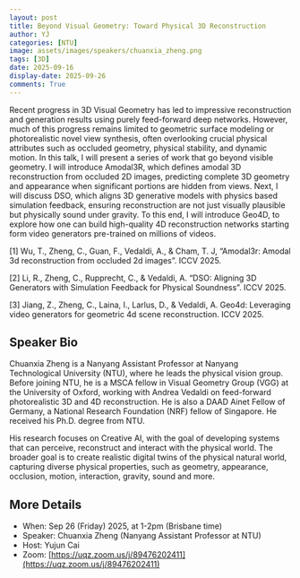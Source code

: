 ```yaml
---
layout: post
title: Beyond Visual Geometry: Toward Physical 3D Reconstruction
author: YJ
categories: [NTU]
image: assets/images/speakers/chuanxia_zheng.png 
tags: [3D]
date: 2025-09-16
display-date: 2025-09-26
comments: True
---
```

Recent progress in 3D Visual Geometry has led to impressive reconstruction and generation results using purely feed-forward deep networks. However, much of this progress remains limited to geometric surface modeling or photorealistic novel view synthesis, often overlooking crucial physical attributes such as occluded geometry, physical stability, and dynamic motion. In this talk, I will present a series of work that go beyond visible geometry. I will introduce Amodal3R, which defines amodal 3D reconstruction from occluded 2D images, predicting complete 3D geometry and appearance when significant portions are hidden from views. Next, I will discuss DSO, which aligns 3D generative models with physics based simulation feedback, ensuring reconstruction are not just visually plausible but physically sound under gravity. To this end, I will introduce Geo4D, to explore how one can build high-quality 4D reconstruction networks starting form video generators pre-trained on millions of videos.

[1] Wu, T., Zheng, C., Guan, F., Vedaldi, A., & Cham, T. J, “Amodal3r: Amodal 3d reconstruction from occluded 2d images”. ICCV 2025.

[2] Li, R., Zheng, C., Rupprecht, C., & Vedaldi, A. “DSO: Aligning 3D Generators with Simulation Feedback for Physical Soundness”. ICCV 2025.

[3] Jiang, Z., Zheng, C., Laina, I., Larlus, D., & Vedaldi, A. Geo4d: Leveraging video generators for geometric 4d scene reconstruction. ICCV 2025.


## Speaker Bio

Chuanxia Zheng is a Nanyang Assistant Professor at Nanyang Technological University (NTU), where he leads the physical vision group. Before joining NTU, he is a MSCA fellow in Visual Geometry Group (VGG) at the University of Oxford, working with Andrea Vedaldi on feed-forward photorealistic 3D and 4D reconstruction. He is also a DAAD Ainet Fellow of Germany, a National Research Foundation (NRF) fellow of Singapore. He received his Ph.D. degree from NTU.

His research focuses on Creative AI, with the goal of developing systems that can perceive, reconstruct and interact with the physical world. The broader goal is to create realistic digital twins of the physical natural world, capturing diverse physical properties, such as geometry, appearance, occlusion, motion, interaction, gravity, sound and more.

## More Details

- When: Sep 26 (Friday) 2025, at 1-2pm (Brisbane time)
- Speaker: Chuanxia Zheng (Nanyang Assistant Professor at NTU)
- Host: Yujun Cai
- Zoom: [https://uqz.zoom.us/j/89476202411](https://uqz.zoom.us/j/89476202411) 
